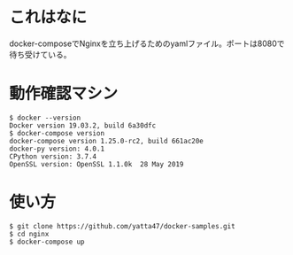 # これはなに

docker-composeでNginxを立ち上げるためのyamlファイル。ポートは8080で待ち受けている。

# 動作確認マシン

```
$ docker --version
Docker version 19.03.2, build 6a30dfc
$ docker-compose version
docker-compose version 1.25.0-rc2, build 661ac20e
docker-py version: 4.0.1
CPython version: 3.7.4
OpenSSL version: OpenSSL 1.1.0k  28 May 2019
```

# 使い方

```
$ git clone https://github.com/yatta47/docker-samples.git
$ cd nginx
$ docker-compose up
```

